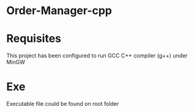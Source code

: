 # Order-Manager-cpp

# Requisites
This project has been configured to run GCC C++ compiler (g++) under MinGW

# Exe 
Executable file could be found on root folder
